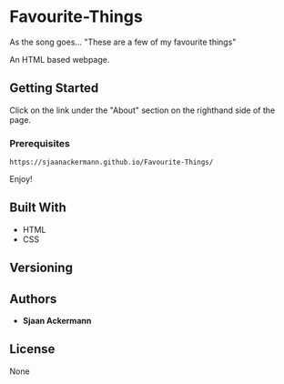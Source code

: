 # Favourite-Things
As the song goes... "These are a few of my favourite things"

An HTML based webpage.

## Getting Started

Click on the link under the "About" section on the righthand side of the page.

### Prerequisites

```
https://sjaanackermann.github.io/Favourite-Things/
```


Enjoy!


## Built With

* HTML
* CSS




## Versioning


## Authors

* **Sjaan Ackermann** 


## License

None
